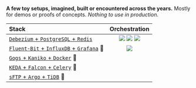 **A few toy setups, imagined, built or encountered across the years.** Mostly for demos
or proofs of concepts. _Nothing to use in production._

| Stack | Orchestration |
| :-- | :-: |
| [`Debezium` + `PostgreSQL` + `Redis`](debezium-postgresql-redis) | [![](https://raw.githubusercontent.com/carnarez/static/master/logos/docker_17x12.png)](debezium-postgresql-redis/docker-compose.yaml) [![](https://raw.githubusercontent.com/carnarez/static/master/logos/kubernetes_14x14.png)](debezium-postgresql-redis/kubernetes.yaml) [![](https://raw.githubusercontent.com/carnarez/static/master/logos/nomad_12x14.png)](debezium-postgresql-redis/nomad.hcl) |
| [`Fluent-Bit` + `InfluxDB` + `Grafana`](fluentbit-influxdb-grafana) :construction: | [![](https://raw.githubusercontent.com/carnarez/static/master/logos/docker_17x12.png)](fluentbit-influxdb-grafana/docker-compose.yaml) |
| [`Gogs` + `Kaniko` + `Docker`](gogs-kaniko-docker) :construction: | |
| [`KEDA` + `Falcon` + `Celery`](keda-falcon-celery) :construction: | |
| [`sFTP` + `Argo` + `TiDB`](sftp-argo-tidb) :construction: | |
